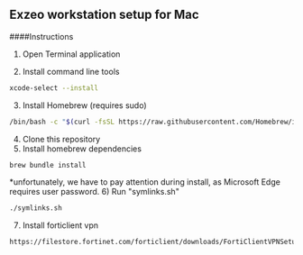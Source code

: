 ## Exzeo workstation setup for Mac

####Instructions
1) Open Terminal application

2) Install command line tools
```bash
xcode-select --install
````

3) Install Homebrew (requires sudo)
```bash
/bin/bash -c "$(curl -fsSL https://raw.githubusercontent.com/Homebrew/install/HEAD/install.sh)" 
```

4) Clone this repository
5) Install homebrew dependencies
```bash
brew bundle install
```
*unfortunately, we have to pay attention during install, as Microsoft Edge requires user password.
6) Run "symlinks.sh"
```bash
./symlinks.sh
```

7) Install forticlient vpn
```bash
https://filestore.fortinet.com/forticlient/downloads/FortiClientVPNSetup_6.2.6.737_macosx.dmg
```
